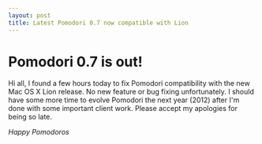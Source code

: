 ```yaml
---
layout: post
title: Latest Pomodori 0.7 now compatible with Lion
---
```


Pomodori 0.7 is out!
==============================
Hi all, I found a few hours today to fix Pomodori compatibility with the new Mac OS X Lion release. No new feature or bug fixing unfortunately. I should have some more time to evolve Pomodori the next year (2012) after I'm done with some important client work. Please accept my apologies for being so late.

*Happy Pomodoros*
